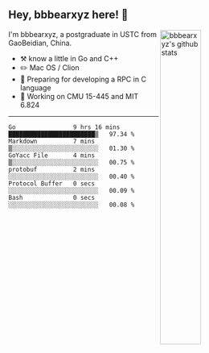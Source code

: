 ## Hey, bbbearxyz here! :wave:

<img align="right" alt="bbbearxyz's github stats" width="40%" src="https://github-readme-stats.vercel.app/api?username=bbbearxyz&show_icons=true">

I'm bbbearxyz, a postgraduate in USTC from GaoBeidian, China.

-   :hammer_and_pick:    know a little in Go and C++
-   :pencil2: Mac OS / Clion
-   :seedling: Preparing for developing a RPC in C language 
-   :thinking: Working on CMU 15-445 and MIT 6.824
---
<!--START_SECTION:waka-->

```text
Go                9 hrs 16 mins   ████████████████████████▒   97.34 %
Markdown          7 mins          ▒░░░░░░░░░░░░░░░░░░░░░░░░   01.30 %
GoYacc File       4 mins          ▒░░░░░░░░░░░░░░░░░░░░░░░░   00.75 %
protobuf          2 mins          ░░░░░░░░░░░░░░░░░░░░░░░░░   00.40 %
Protocol Buffer   0 secs          ░░░░░░░░░░░░░░░░░░░░░░░░░   00.09 %
Bash              0 secs          ░░░░░░░░░░░░░░░░░░░░░░░░░   00.08 %
```

<!--END_SECTION:waka-->
